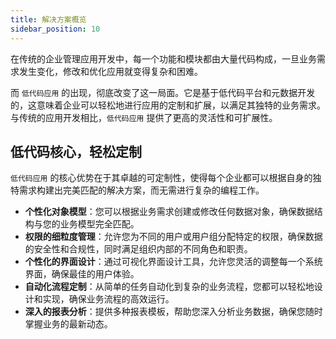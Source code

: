 ```yaml
---
title: 解决方案概览
sidebar_position: 10
---
```



在传统的企业管理应用开发中，每一个功能和模块都由大量代码构成，一旦业务需求发生变化，修改和优化应用就变得复杂和困难。

而 `低代码应用` 的出现，彻底改变了这一局面。它是基于低代码平台和元数据开发的，这意味着企业可以轻松地进行应用的定制和扩展，以满足其独特的业务需求。与传统的应用开发相比，`低代码应用` 提供了更高的灵活性和可扩展性。

## 低代码核心，轻松定制

`低代码应用` 的核心优势在于其卓越的可定制性，使得每个企业都可以根据自身的独特需求构建出完美匹配的解决方案，而无需进行复杂的编程工作。

- **个性化对象模型**：您可以根据业务需求创建或修改任何数据对象，确保数据结构与您的业务模型完全匹配。
- **权限的细粒度管理**：允许您为不同的用户或用户组分配特定的权限，确保数据的安全性和合规性，同时满足组织内部的不同角色和职责。
- **个性化的界面设计**：通过可视化界面设计工具，允许您灵活的调整每一个系统界面，确保最佳的用户体验。
- **自动化流程定制**：从简单的任务自动化到复杂的业务流程，您都可以轻松地设计和实现，确保业务流程的高效运行。
- **深入的报表分析**：提供多种报表模板，帮助您深入分析业务数据，确保您随时掌握业务的最新动态。

